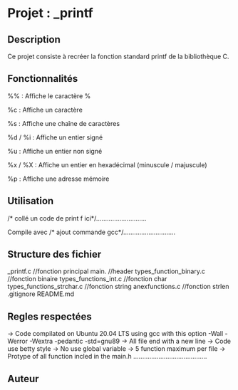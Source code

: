 # **Projet : _printf**

## Description

Ce projet consiste à recréer la fonction standard printf de la bibliothèque C.

## Fonctionnalités

%% : Affiche le caractère %

%c : Affiche un caractère

%s : Affiche une chaîne de caractères

%d / %i : Affiche un entier signé

%u : Affiche un entier non signé

%x / %X : Affiche un entier en hexadécimal (minuscule / majuscule)

%p : Affiche une adresse mémoire

## Utilisation

/* collé un code de print f ici*/............................

Compile avec  /* ajout commande gcc*/.............................

## Structure des fichier
_printf.c                             //fonction principal
main.                                 //header
types_function_binary.c               //fonction binaire
types_functions_int.c                 //fonction char
types_functions_strchar.c             //fonction string
anexfunctions.c                       //fonction strlen
.gitignore
README.md

## Regles respectées

-> Code compilated on  Ubuntu 20.04 LTS using gcc with this option -Wall -Werror -Wextra -pedantic -std=gnu89
-> All file end with a new line
-> Code use betty style
-> No use global variable
-> 5 function maximum per file
-> Protype of all function incled in the main.h
.........................................
## Auteur